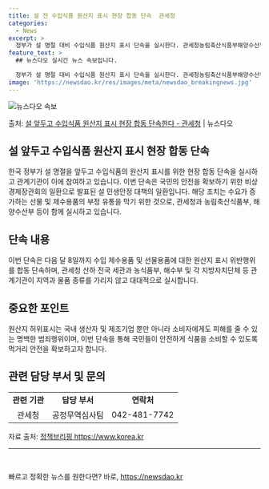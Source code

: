 ```yaml
---
title: 설 전 수입식품 원산지 표시 현장 합동 단속  관세청
categories:
  - News
excerpt: >
  정부가 설 명절 대비 수입식품 원산지 표시 단속을 실시한다. 관세청농림축산식품부해양수산부 등 관계기관은 22…
feature_text: >
  ## 뉴스다오 실시간 뉴스 속보입니다.

  정부가 설 명절 대비 수입식품 원산지 표시 단속을 실시한다. 관세청농림축산식품부해양수산부 등 관계기관은 22…
image: 'https://newsdao.kr/res/images/meta/newsdao_breakingnews.jpg'
---
```


![뉴스다오 속보](https://newsdao.kr/res/images/meta/newsdao_breakingnews.jpg)

<p>출처: <a href="https://newsdao.kr/3054" rel="dofollow">설 앞두고 수입식품 원산지 표시 현장 합동 단속한다 - 관세청</a> | 뉴스다오</p>

<h2 data-ke-size="size26">설 앞두고 수입식품 원산지 표시 현장 합동 단속</h2>
<p data-ke-size="size16">한국 정부가 설 명절을 앞두고 수입식품의 원산지 표시를 위한 현장 합동 단속을 실시하고 관계기관이 이에 참여하고 있습니다. 이번 단속은 국민의 안전을 확보하기 위한 비상경제장관회의 일환으로 발표된 설 민생안정 대책의 일환입니다. 해당 조치는 수요가 증가하는 선물 및 제수용품의 부정 유통을 막기 위한 것으로, 관세청과 농림축산식품부, 해양수산부 등이 함께 실시하고 있습니다.</p>

<h2 data-ke-size="size26">단속 내용</h2>
<p data-ke-size="size16">이번 단속은 다음 달 8일까지 수입 제수용품 및 선물용품에 대한 원산지 표시 위반행위를 합동 단속하며, 관세청 산하 전국 세관과 농식품부, 해수부 및 각 지방자치단체 등 관계기관이 지역과 물품 종류를 가리지 않고 대대적으로 실시합니다.</p>

<h2 data-ke-size="size26">중요한 포인트</h2>
<p data-ke-size="size16">원산지 허위표시는 국내 생산자 및 제조기업 뿐만 아니라 소비자에게도 피해를 줄 수 있는 명백한 범죄행위이며, 이번 단속을 통해 국민들이 안전하게 식품을 소비할 수 있도록 먹거리 안전을 확보하고자 합니다.</p>

<h2 data-ke-size="size26">관련 담당 부서 및 문의</h2>
<table style="width: 100%;" data-ke-style="text-align: center;"><tbody><tr><td style="text-align: center; height: 17px;"><b>관련 기관</b></td><td style="text-align: center; height: 17px;"><b>담당 부서</b></td><td style="text-align: center; height: 17px;"><b>연락처</b></td></tr><tr><td style="text-align: center; height: 17px;">관세청</td><td style="text-align: center; height: 17px;">공정무역심사팀</td><td style="text-align: center; height: 17px;">042-481-7742</td></tr></tbody></table>
<p data-ke-size="size16">자료 출처: <a href="https://newsdao.kr/3054">정책브리핑 https://www.korea.kr</a></p>
<hr>

<p data-ke-size="size16">&nbsp;</p> 

빠르고 정확한 뉴스를 원한다면? 바로, <a href="https://newsdao.kr" rel="dofollow">https://newsdao.kr</a>


    
